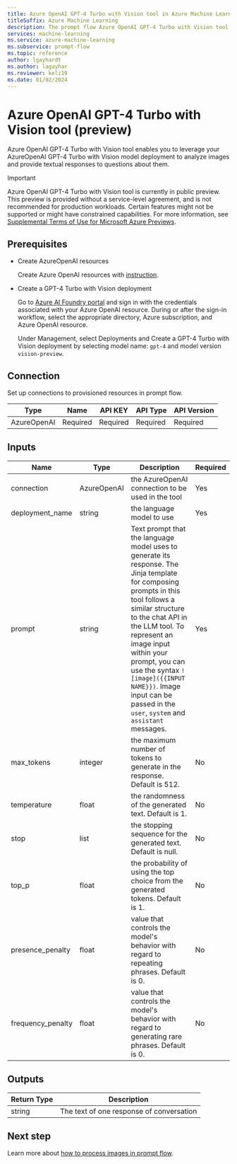 ```yaml
---
title: Azure OpenAI GPT-4 Turbo with Vision tool in Azure Machine Learning prompt flow
titleSuffix: Azure Machine Learning
description: The prompt flow Azure OpenAI GPT-4 Turbo with Vision tool enables you to leverage AzureOpenAI GPT-4 Turbo with Vision model deployment to analyze images and provide textual responses to questions about them.
services: machine-learning
ms.service: azure-machine-learning
ms.subservice: prompt-flow
ms.topic: reference
author: lgayhardt
ms.author: lagayhar
ms.reviewer: keli19
ms.date: 01/02/2024
---
```


# Azure OpenAI GPT-4 Turbo with Vision tool (preview)

Azure OpenAI GPT-4 Turbo with Vision tool enables you to leverage your AzureOpenAI GPT-4 Turbo with Vision model deployment to analyze images and provide textual responses to questions about them.

> [!IMPORTANT]
> Azure OpenAI GPT-4 Turbo with Vision tool is currently in public preview. This preview is provided without a service-level agreement, and is not recommended for production workloads. Certain features might not be supported or might have constrained capabilities.
> For more information, see [Supplemental Terms of Use for Microsoft Azure Previews](https://azure.microsoft.com/support/legal/preview-supplemental-terms/).

## Prerequisites

- Create AzureOpenAI resources

    Create Azure OpenAI resources with [instruction](/azure/ai-services/openai/how-to/create-resource).

- Create a GPT-4 Turbo with Vision deployment

    Go to [Azure AI Foundry portal](https://ai.azure.com/?cid=learnDocs) and sign in with the credentials associated with your Azure OpenAI resource. During or after the sign-in workflow, select the appropriate directory, Azure subscription, and Azure OpenAI resource.

    Under Management, select Deployments and Create a GPT-4 Turbo with Vision deployment by selecting model name: `gpt-4` and model version `vision-preview`.

## Connection

Set up connections to provisioned resources in prompt flow.

| Type        | Name     | API KEY  | API Type | API Version |
|-------------|----------|----------|----------|-------------|
| AzureOpenAI | Required | Required | Required | Required    |

## Inputs

| Name                   | Type        | Description                                                                                    | Required |
|------------------------|-------------|------------------------------------------------------------------------------------------------|----------|
| connection             | AzureOpenAI | the AzureOpenAI connection to be used in the tool                                              | Yes      |
| deployment\_name       | string      | the language model to use                                                                      | Yes      |
| prompt                 | string      | Text prompt that the language model uses to generate its response. The Jinja template for composing prompts in this tool follows a similar structure to the chat API in the LLM tool. To represent an image input within your prompt, you can use the syntax `![image]({{INPUT NAME}})`. Image input can be passed in the `user`, `system` and `assistant` messages.                 | Yes      |
| max\_tokens            | integer     | the maximum number of tokens to generate in the response. Default is 512.                      | No       |
| temperature            | float       | the randomness of the generated text. Default is 1.                                            | No       |
| stop                   | list        | the stopping sequence for the generated text. Default is null.                                 | No       |
| top_p                  | float       | the probability of using the top choice from the generated tokens. Default is 1.               | No       |
| presence\_penalty      | float       | value that controls the model's behavior with regard to repeating phrases. Default is 0.      | No       |
| frequency\_penalty     | float       | value that controls the model's behavior with regard to generating rare phrases. Default is 0. | No       |

## Outputs

| Return Type | Description                              |
|-------------|------------------------------------------|
| string      | The text of one response of conversation |

## Next step

Learn more about [how to process images in prompt flow](../how-to-process-image.md).